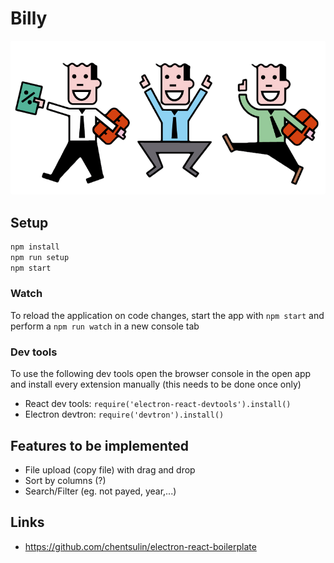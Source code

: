 # Billy

![billy](concept/accountants.png)

## Setup

```bash
npm install
npm run setup
npm start
```

### Watch
To reload the application on code changes, start the app with `npm start` and perform a `npm run watch` in a new console tab

### Dev tools
To use the following dev tools open the browser console in the open app and install every extension manually (this needs to be done once only)

* React dev tools: `require('electron-react-devtools').install()`
* Electron devtron: `require('devtron').install()`

## Features to be implemented
* File upload (copy file) with drag and drop
* Sort by columns (?)
* Search/Filter (eg. not payed, year,...)

## Links
* https://github.com/chentsulin/electron-react-boilerplate